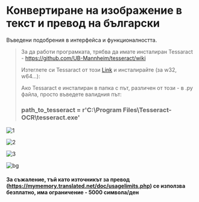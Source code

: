 # Конвертиране на изображение в текст и превод на български

Въведени подобрения в интерфейса и функционалността.

> За да работи програмката, трябва да имате инсталиран Tessaract - https://github.com/UB-Mannheim/tesseract/wiki
>
> Изтеглете си Tessaract от този [Link](https://github.com/UB-Mannheim/tesseract/wiki) и инсталирайте (за w32, w64...):
>
> Ако Tessaract е инсталиран в папка с път, различен от този - в .py файла, просто въведете валидния път:
>
> ### path_to_tesseract = r'C:\Program Files\Tesseract-OCR\tesseract.exe'



![1](https://user-images.githubusercontent.com/104040753/182483343-ce516776-9542-46d1-9657-20f8fe8a1b87.png)

![2](https://user-images.githubusercontent.com/104040753/182483404-dcab57a3-a868-40e9-b222-b41c2fad9a42.png)

![3](https://user-images.githubusercontent.com/104040753/182483461-9d99da1f-3515-4fa1-a35d-74f2f2cf7b84.png)

![bg](https://user-images.githubusercontent.com/104040753/182574571-edc7e9ae-9a09-45e7-a857-a169766dcbe8.png)

#### За съжаление, тъй като източникът за превод (https://mymemory.translated.net/doc/usagelimits.php) се използва безплатно, има ограничение - 5000 символа/ден
